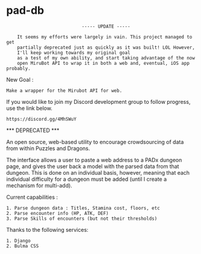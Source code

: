 # pad-db

                                ----- UPDATE -----
        
        It seems my efforts were largely in vain. This project managed to get 
        partially deprecated just as quickly as it was built! LOL However, 
        I'll keep working towards my original goal
        as a test of my own ability, and start taking advantage of the now 
        open MiruBot API to wrap it in both a web and, eventual, iOS app probably.



New Goal :

    Make a wrapper for the Mirubot API for web.


If you would like to join my Discord development group to follow progress, use the link below.

    https://discord.gg/4MhSWuY
   

*** DEPRECATED ***

An open source, web-based utility to encourage crowdsourcing of data from within Puzzles and Dragons.

The interface allows a user to paste a web address to a PADx dungeon page, and gives the user back a model
with the parsed data from that dungeon. This is done on an individual basis, however, meaning that each individual
difficulty for a dungeon must be added (until I create a mechanism for multi-add).

 Current capabilities :

    1. Parse dungeon data : Titles, Stamina cost, floors, etc
    2. Parse encounter info (HP, ATK, DEF)
    3. Parse Skills of encounters (but not their thresholds)
    
    
Thanks to the following services:

    1. Django
    2. Bulma CSS
    
